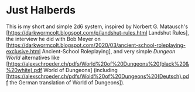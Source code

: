 # Just Halberds

This is my short and simple 2d6 system, inspired by
Norbert G. Matausch's
[https://darkwormcolt.blogspot.com/p/landshut-rules.html Landshut Rules],
the interview he did with Bob Meyer on
[https://darkwormcolt.blogspot.com/2020/03/ancient-school-roleplaying-exclusive.html Ancient-School Roleplaying],
and very simple *Dungeon World* alternatives like
[https://alexschroeder.ch/pdfs/World%20of%20Dungeons%20(black%20&%20white).pdf World of Dungeons]
(including [https://alexschroeder.ch/pdfs/Wold%20of%20Dungeons%20(Deutsch).pdf the German translation of World of Dungeons]).
